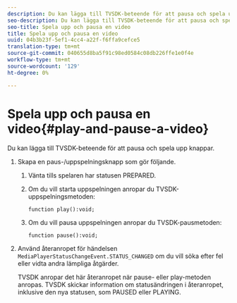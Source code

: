 ```yaml
---
description: Du kan lägga till TVSDK-beteende för att pausa och spela upp knappar.
seo-description: Du kan lägga till TVSDK-beteende för att pausa och spela upp knappar.
seo-title: Spela upp och pausa en video
title: Spela upp och pausa en video
uuid: 04b3b23f-5ef1-4cc4-a22f-f6ffa9cefce5
translation-type: tm+mt
source-git-commit: 040655d8ba5f91c98ed0584c08db226ffe1e0f4e
workflow-type: tm+mt
source-wordcount: '129'
ht-degree: 0%

---
```



# Spela upp och pausa en video{#play-and-pause-a-video}

Du kan lägga till TVSDK-beteende för att pausa och spela upp knappar.

1. Skapa en paus-/uppspelningsknapp som gör följande.
   1. Vänta tills spelaren har statusen PREPARED.
   1. Om du vill starta uppspelningen anropar du TVSDK-uppspelningsmetoden:

      ```
      function play():void;
      ```

   1. Om du vill pausa uppspelningen anropar du TVSDK-pausmetoden:

      ```
      function pause():void;
      ```

1. Använd återanropet för händelsen `MediaPlayerStatusChangeEvent.STATUS_CHANGED` om du vill söka efter fel eller vidta andra lämpliga åtgärder.

   TVSDK anropar det här återanropet när pause- eller play-metoden anropas. TVSDK skickar information om statusändringen i återanropet, inklusive den nya statusen, som PAUSED eller PLAYING.
